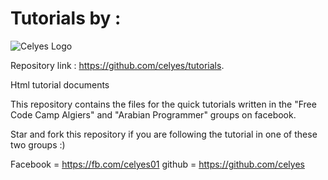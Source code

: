 # Tutorials by : 
![Celyes Logo](http://b.up-00.com/2018/02/151821732343771.png)


Repository link : https://github.com/celyes/tutorials.

Html tutorial documents

This repository contains the files for the quick tutorials
written in the "Free Code Camp Algiers" and "Arabian Programmer" groups 
on facebook.

Star and fork this repository if you are following the tutorial in one of these two groups :) 

Facebook = https://fb.com/celyes01
github = https://github.com/celyes

